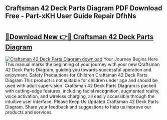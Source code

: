 ## Craftsman 42 Deck Parts Diagram PDF Download Free - Part-xKH User Guide Repair DfhNs

# <h2><a href="http://dfj9ba.blite.top/?on=Craftsman+42+Deck+Parts+Diagram">🔗Download New 👉🔴 Craftsman 42 Deck Parts Diagram</a></h2>

[![Craftsman 42 Deck Parts Diagram download](https://i.imgur.com/lujVjoI.png)](http://dfj9ba.blite.top/?on=Craftsman+42+Deck+Parts+Diagram)
Your Journey Begins Here This manual marks the beginning of your journey with your new Craftsman 42 Deck Parts Diagram, guiding you towards successful operation and enjoyment. Safety Precautions for Children Craftsman 42 Deck Parts Diagram This product is not suitable for children under age and should be used with adult supervision. Craftsman 42 Deck Parts Diagram is packed with cutting-edge features, including facial recognition, augmented reality, voice activation, and wireless charging, all easily accessible through the intuitive user interface. Please Keep Us Updated Craftsman 42 Deck Parts Diagram. Share your feedback and suggestions to help us improve our products and services.
